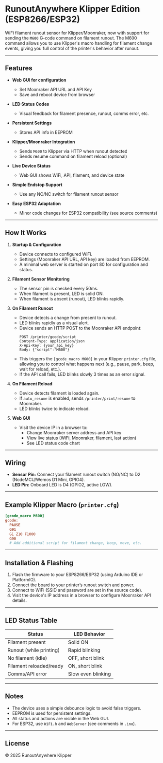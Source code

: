 # RunoutAnywhere Klipper Edition (ESP8266/ESP32)


WiFi filament runout sensor for Klipper/Moonraker, now with support for sending the `M600` G-code command on filament runout. The M600 command allows you to use Klipper's macro handling for filament change events, giving you full control of the printer's behavior after runout.

---

## Features

- **Web GUI for configuration**  
  - Set Moonraker API URL and API Key
  - Save and reboot device from browser

- **LED Status Codes**  
  - Visual feedback for filament presence, runout, comms error, etc.

- **Persistent Settings**  
  - Stores API info in EEPROM

- **Klipper/Moonraker Integration**  
  - Sends `M600` to Klipper via HTTP when runout detected
  - Sends resume command on filament reload (optional)

- **Live Device Status**  
  - Web GUI shows WiFi, API, filament, and device state

- **Simple Endstop Support**  
  - Use any NO/NC switch for filament runout sensor

- **Easy ESP32 Adaptation**  
  - Minor code changes for ESP32 compatibility (see source comments)

---

## How It Works

1. **Startup & Configuration**
   - Device connects to configured WiFi.
   - Settings (Moonraker API URL, API key) are loaded from EEPROM.
   - A minimal web server is started on port 80 for configuration and status.

2. **Filament Sensor Monitoring**
   - The sensor pin is checked every 50ms.
   - When filament is present, LED is solid ON.
   - When filament is absent (runout), LED blinks rapidly.

3. **On Filament Runout**
   - Device detects a change from present to runout.
   - LED blinks rapidly as a visual alert.
   - Device sends an HTTP POST to the Moonraker API endpoint:
     ```
     POST /printer/gcode/script
     Content-Type: application/json
     X-Api-Key: {your_api_key}
     Body: {"script":"M600"}
     ```
   - This triggers the `[gcode_macro M600]` in your Klipper `printer.cfg` file, allowing you to control what happens next (e.g., pause, park, beep, wait for reload, etc.).
   - If the API call fails, LED blinks slowly 3 times as an error signal.

4. **On Filament Reload**
   - Device detects filament is loaded again.
   - If `auto_resume` is enabled, sends `/printer/print/resume` to Moonraker.
   - LED blinks twice to indicate reload.

5. **Web GUI**
   - Visit the device IP in a browser to:
     - Change Moonraker server address and API key
     - View live status (WiFi, Moonraker, filament, last action)
     - See LED status code chart

---

## Wiring

- **Sensor Pin:** Connect your filament runout switch (NO/NC) to D2 (NodeMCU/Wemos D1 Mini, GPIO4).
- **LED Pin:** Onboard LED is D4 (GPIO2, active LOW).

---

## Example Klipper Macro (`printer.cfg`)

```ini
[gcode_macro M600]
gcode:
  PAUSE
  G91
  G1 Z10 F1000
  G90
  # Add additional script for filament change, beep, move, etc.
```

---

## Installation & Flashing

1. Flash the firmware to your ESP8266/ESP32 (using Arduino IDE or PlatformIO).
2. Connect the board to your printer’s runout switch and power.
3. Connect to WiFi (SSID and password are set in the source code).
4. Visit the device's IP address in a browser to configure Moonraker API details.

---

## LED Status Table

| Status                         | LED Behavior         |
|---------------------------------|---------------------|
| Filament present                | Solid ON            |
| Runout (while printing)         | Rapid blinking      |
| No filament (idle)              | OFF, short blink    |
| Filament reloaded/ready         | ON, short blink     |
| Comms/API error                 | Slow even blinking  |

---

## Notes

- The device uses a simple debounce logic to avoid false triggers.
- EEPROM is used for persistent settings.
- All status and actions are visible in the Web GUI.
- For ESP32, use `WiFi.h` and `WebServer` (see comments in `.ino`).

---

## License

&copy; 2025 RunoutAnywhere Klipper

